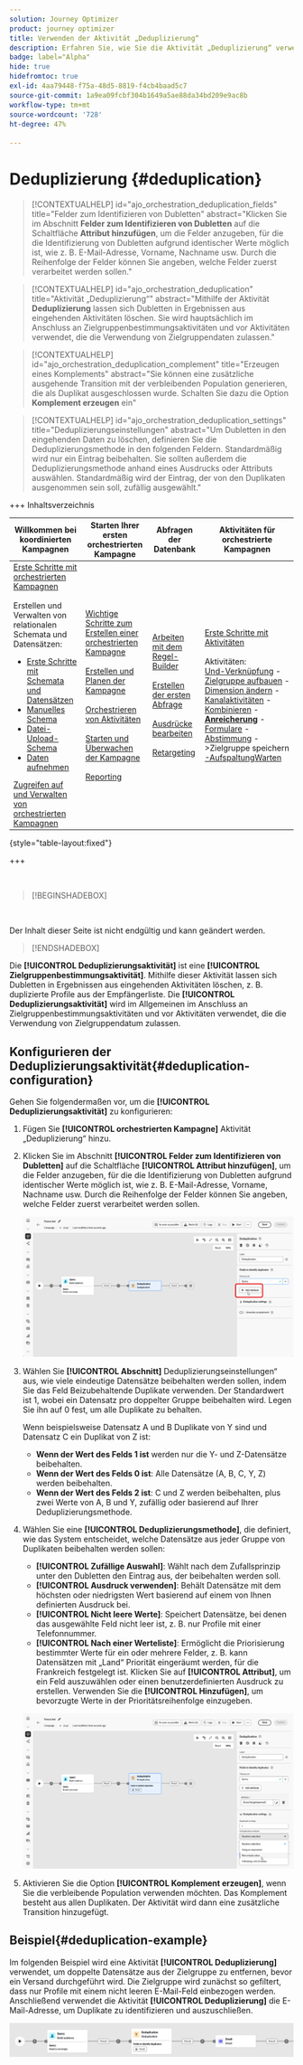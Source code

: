 ```yaml
---
solution: Journey Optimizer
product: journey optimizer
title: Verwenden der Aktivität „Deduplizierung“
description: Erfahren Sie, wie Sie die Aktivität „Deduplizierung“ verwenden.
badge: label="Alpha"
hide: true
hidefromtoc: true
exl-id: 4aa79448-f75a-48d5-8819-f4cb4baad5c7
source-git-commit: 1a9ea09fcbf304b1649a5ae88da34bd209e9ac8b
workflow-type: tm+mt
source-wordcount: '728'
ht-degree: 47%

---
```


# Deduplizierung {#deduplication}

>[!CONTEXTUALHELP]
>id="ajo_orchestration_deduplication_fields"
>title="Felder zum Identifizieren von Dubletten"
>abstract="Klicken Sie im Abschnitt **Felder zum Identifizieren von Dubletten** auf die Schaltfläche **Attribut hinzufügen**, um die Felder anzugeben, für die die Identifizierung von Dubletten aufgrund identischer Werte möglich ist, wie z. B. E-Mail-Adresse, Vorname, Nachname usw. Durch die Reihenfolge der Felder können Sie angeben, welche Felder zuerst verarbeitet werden sollen."

>[!CONTEXTUALHELP]
>id="ajo_orchestration_deduplication"
>title="Aktivität „Deduplizierung“"
>abstract="Mithilfe der Aktivität **Deduplizierung** lassen sich Dubletten in Ergebnissen aus eingehenden Aktivitäten löschen. Sie wird hauptsächlich im Anschluss an Zielgruppenbestimmungsaktivitäten und vor Aktivitäten verwendet, die die Verwendung von Zielgruppendaten zulassen."

>[!CONTEXTUALHELP]
>id="ajo_orchestration_deduplication_complement"
>title="Erzeugen eines Komplements"
>abstract="Sie können eine zusätzliche ausgehende Transition mit der verbleibenden Population generieren, die als Duplikat ausgeschlossen wurde. Schalten Sie dazu die Option **Komplement erzeugen** ein"

>[!CONTEXTUALHELP]
>id="ajo_orchestration_deduplication_settings"
>title="Deduplizierungseinstellungen"
>abstract="Um Dubletten in den eingehenden Daten zu löschen, definieren Sie die Deduplizierungsmethode in den folgenden Feldern. Standardmäßig wird nur ein Eintrag beibehalten. Sie sollten außerdem die Deduplizierungsmethode anhand eines Ausdrucks oder Attributs auswählen. Standardmäßig wird der Eintrag, der von den Duplikaten ausgenommen sein soll, zufällig ausgewählt."


+++ Inhaltsverzeichnis

| Willkommen bei koordinierten Kampagnen | Starten Ihrer ersten orchestrierten Kampagne | Abfragen der Datenbank | Aktivitäten für orchestrierte Kampagnen |
|---|---|---|---|
| [Erste Schritte mit orchestrierten Kampagnen](../gs-orchestrated-campaigns.md)<br/><br/>Erstellen und Verwalten von relationalen Schemata und Datensätzen:</br> <ul><li>[Erste Schritte mit Schemata und Datensätzen](../gs-schemas.md)</li><li>[Manuelles Schema](../manual-schema.md)</li><li>[Datei-Upload-Schema](../file-upload-schema.md)</li><li>[Daten aufnehmen](../ingest-data.md)</li></ul>[Zugreifen auf und Verwalten von orchestrierten Kampagnen](../access-manage-orchestrated-campaigns.md) | [Wichtige Schritte zum Erstellen einer orchestrierten Kampagne](../gs-campaign-creation.md)<br/><br/>[Erstellen und Planen der Kampagne](../create-orchestrated-campaign.md)<br/><br/>[Orchestrieren von Aktivitäten](../orchestrate-activities.md)<br/><br/>[Starten und Überwachen der Kampagne](../start-monitor-campaigns.md)<br/><br/>[Reporting](../reporting-campaigns.md) | [Arbeiten mit dem Regel-Builder](../orchestrated-rule-builder.md)<br/><br/>[Erstellen der ersten Abfrage](../build-query.md)<br/><br/>[Ausdrücke bearbeiten](../edit-expressions.md)<br/><br/>[Retargeting](../retarget.md) | [Erste Schritte mit Aktivitäten](about-activities.md)<br/><br/>Aktivitäten:<br/>[Und-Verknüpfung](and-join.md) - [Zielgruppe aufbauen](build-audience.md) - [Dimension ändern](change-dimension.md) - [Kanalaktivitäten](channels.md) - [Kombinieren](combine.md) - <b>[Anreicherung](deduplication.md)</b> - [Formulare](enrichment.md) - [Abstimmung](fork.md) [ ](reconciliation.md) [ ](save-audience.md) [ ](split.md) ->Zielgruppe speichern[ -AufspaltungWarten](wait.md) |

{style="table-layout:fixed"}

+++

<br/>

>[!BEGINSHADEBOX]

</br>

Der Inhalt dieser Seite ist nicht endgültig und kann geändert werden.

>[!ENDSHADEBOX]

Die **[!UICONTROL Deduplizierungsaktivität]** ist eine **[!UICONTROL Zielgruppenbestimmungsaktivität]**. Mithilfe dieser Aktivität lassen sich Dubletten in Ergebnissen aus eingehenden Aktivitäten löschen, z. B. duplizierte Profile aus der Empfängerliste. Die **[!UICONTROL Deduplizierungsaktivität]** wird im Allgemeinen im Anschluss an Zielgruppenbestimmungsaktivitäten und vor Aktivitäten verwendet, die die Verwendung von Zielgruppendatum zulassen.

## Konfigurieren der Deduplizierungsaktivität{#deduplication-configuration}

Gehen Sie folgendermaßen vor, um die **[!UICONTROL Deduplizierungsaktivität]** zu konfigurieren:


1. Fügen Sie **[!UICONTROL orchestrierten Kampagne]** Aktivität „Deduplizierung“ hinzu.

1. Klicken Sie im Abschnitt **[!UICONTROL Felder zum Identifizieren von Dubletten]** auf die Schaltfläche **[!UICONTROL Attribut hinzufügen]**, um die Felder anzugeben, für die die Identifizierung von Dubletten aufgrund identischer Werte möglich ist, wie z. B. E-Mail-Adresse, Vorname, Nachname usw. Durch die Reihenfolge der Felder können Sie angeben, welche Felder zuerst verarbeitet werden sollen.

   ![](../assets/deduplication-1.png)

1. Wählen Sie **[!UICONTROL Abschnitt]** Deduplizierungseinstellungen“ aus, wie viele eindeutige Datensätze beibehalten werden sollen, indem Sie das Feld Beizubehaltende Duplikate verwenden. Der Standardwert ist 1, wobei ein Datensatz pro doppelter Gruppe beibehalten wird. Legen Sie ihn auf 0 fest, um alle Duplikate zu behalten.

   Wenn beispielsweise Datensatz A und B Duplikate von Y sind und Datensatz C ein Duplikat von Z ist:

   * **Wenn der Wert des Felds 1 ist** werden nur die Y- und Z-Datensätze beibehalten.
   * **Wenn der Wert des Felds 0 ist**: Alle Datensätze (A, B, C, Y, Z) werden beibehalten.
   * **Wenn der Wert des Felds 2 ist**: C und Z werden beibehalten, plus zwei Werte von A, B und Y, zufällig oder basierend auf Ihrer Deduplizierungsmethode.

1. Wählen Sie eine **[!UICONTROL Deduplizierungsmethode]**, die definiert, wie das System entscheidet, welche Datensätze aus jeder Gruppe von Duplikaten beibehalten werden sollen:

   * **[!UICONTROL Zufällige Auswahl]**: Wählt nach dem Zufallsprinzip unter den Dubletten den Eintrag aus, der beibehalten werden soll.
   * **[!UICONTROL Ausdruck verwenden]**: Behält Datensätze mit dem höchsten oder niedrigsten Wert basierend auf einem von Ihnen definierten Ausdruck bei.
   * **[!UICONTROL Nicht leere Werte]**: Speichert Datensätze, bei denen das ausgewählte Feld nicht leer ist, z. B. nur Profile mit einer Telefonnummer.
   * **[!UICONTROL Nach einer Werteliste]**: Ermöglicht die Priorisierung bestimmter Werte für ein oder mehrere Felder, z. B. kann Datensätzen mit „Land“ Priorität eingeräumt werden, für die Frankreich festgelegt ist. Klicken Sie auf **[!UICONTROL Attribut]**, um ein Feld auszuwählen oder einen benutzerdefinierten Ausdruck zu erstellen. Verwenden Sie die **[!UICONTROL Hinzufügen]**, um bevorzugte Werte in der Prioritätsreihenfolge einzugeben.

   ![](../assets/deduplication-2.png)

1. Aktivieren Sie die Option **[!UICONTROL Komplement erzeugen]**, wenn Sie die verbleibende Population verwenden möchten. Das Komplement besteht aus allen Duplikaten. Der Aktivität wird dann eine zusätzliche Transition hinzugefügt.

## Beispiel{#deduplication-example}

Im folgenden Beispiel wird eine Aktivität **[!UICONTROL Deduplizierung]** verwendet, um doppelte Datensätze aus der Zielgruppe zu entfernen, bevor ein Versand durchgeführt wird. Die Zielgruppe wird zunächst so gefiltert, dass nur Profile mit einem nicht leeren E-Mail-Feld einbezogen werden. Anschließend verwendet die Aktivität **[!UICONTROL Deduplizierung]** die E-Mail-Adresse, um Duplikate zu identifizieren und auszuschließen.

![](../assets/deduplication-3.png)
